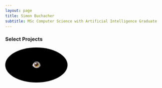 ```yaml
---
layout: page
title: Simon Buchacher
subtitle: MSc Computer Science with Artificial Intelligence Graduate
---
```


### Select Projects

<img src="/assets/img/visual.png" alt="visual" style="width: 200px; border-radius: 50%;"/>

